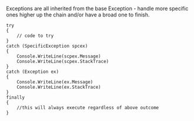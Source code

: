 Exceptions are all inherited from the base Exception - handle more specific ones higher up the chain and/or have a broad one to finish.

```
try
{
    // code to try
}
catch (SpecificException spcex)
{
    Console.WriteLine(scpex.Message)
    Console.WriteLine(scpex.StackTrace)
}
catch (Exception ex)
{
    Console.WriteLine(ex.Message)
    Console.WriteLine(ex.StackTrace)
}
finally
{
    //this will always execute regardless of above outcome
}

```